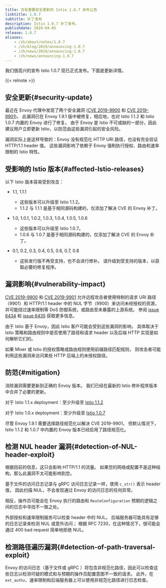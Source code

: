 ```yaml
---
title: 含有重要安全更新的 Istio 1.0.7 发布公告
linktitle: 1.0.7
subtitle: 补丁发布
description: Istio 1.0.7 补丁发布。
publishdate: 2019-04-05
release: 1.0.7
aliases:
    - /zh/about/notes/1.0.7
    - /zh/blog/2019/announcing-1.0.7
    - /zh/news/2019/announcing-1.0.7
    - /zh/news/announcing-1.0.7
---
```


我们很高兴的宣布 Istio 1.0.7  现已正式发布。下面是更新详情。

{{< relnote >}}

## 安全更新{#security-update}

最近在 Envoy 代理中发现了两个安全漏洞 ([CVE 2019-9900](https://cve.mitre.org/cgi-bin/cvename.cgi?name=CVE-2019-9900) 和 [CVE 2019-9901](https://cve.mitre.org/cgi-bin/cvename.cgi?name=CVE-2019-9901))。
此漏洞已在 Envoy 1.9.1 版中被修复，相应地，也对 Istio 1.1.2 和 Istio 1.0.7 内置的 Envoy 进行了修复。
由于 Envoy 是 Istio 不可或缺的一部分，因此建议用户立即更新 Istio，以防范由这些漏洞引起的安全风险。

漏洞实际上是这样导致的：Envoy 没有规范化 HTTP URI 路径，也没有完全验证 HTTP/1.1 header 值。
这些漏洞影响了依赖于 Envoy 强制执行授权、路由和速率限制的 Istio 特性。

## 受影响的 Istio 版本{#affected-Istio-releases}

以下 Istio 版本容易受到攻击：

- 1.1, 1.1.1
    - 这些版本可以升级至 Istio 1.1.2。
    - 1.1.2 与 1.1.1 是基于相同源码构建的，仅添加了解决 CVE 的 Envoy 补丁。

- 1.0, 1.0.1, 1.0.2, 1.0.3, 1.0.4, 1.0.5, 1.0.6
    - 这些版本可以升级至 Istio 1.0.7。
    - 1.0.6 与 1.0.7 是基于相同源码构建的，仅添加了解决 CVE 的 Envoy 补丁。

- 0.1, 0.2, 0.3, 0.4, 0.5, 0.6, 0.7, 0.8
    - 这些发行版不再受支持，也不会进行修补。 请升级到受支持的版本，以获取必要的修复程序。

## 漏洞影响{#vulnerability-impact}

[CVE 2019-9900](https://cve.mitre.org/cgi-bin/cvename.cgi?name=CVE-2019-9900) 和 [CVE 2019-9901](https://cve.mitre.org/cgi-bin/cvename.cgi?name=CVE-2019-9901)
允许远程攻击者使用特制的请求 URI 路径（9901）和 HTTP/1.1 header 中的 NUL 字节（9900）来访问未经授权的资源，
并可能绕过速率限制等 DoS 防御系统，或路由至未暴露的上游系统。
参阅 [issue 6434](https://github.com/envoyproxy/envoy/issues/6434)
和 [issue 6435](https://github.com/envoyproxy/envoy/issues/6435) 获取更多信息。

由于 Istio 基于 Envoy，因此 Istio 客户可能会受到这些漏洞的影响，
具体取决于 Istio 策略和路由规则中是否使用了路径和请求 header 以及后端 HTTP 实现是如何解析它们的。

如果 Mixer 或 Istio 的授权策略或路由规则使用前缀路径匹配规则，
则攻击者可能利用这些漏洞来访问某些 HTTP 后端上的未授权路径。

## 防范{#mitigation}

消除漏洞需要更新到正确的 Envoy 版本。
我们已经在最新的 Istio 修补程序版本中合并了必要的更新。

对于 Istio 1.1.x deployment：至少升级至 [Istio 1.1.2](/zh/news/releases/1.1.x/announcing-1.1.2)

对于 Istio 1.0.x deployment：至少升级至 [Istio 1.0.7](/zh/news/releases/1.0.x/announcing-1.0.7)

尽管 Envoy 1.9.1 需要选择路径规范化以解决 CVE 2019-9901，
但默认情况下，Istio 1.1.2 和 1.0.7 中内置的 Envoy 版本已经启用了路径规范化。

## 检测 NUL header 漏洞{#detection-of-NUL-header-exploit}

根据目前的信息，这只会影响 HTTP/1.1 的流量。
如果您的网络或配置不是这种结构，那么此漏洞不太可能影响到您。

基于文件的访问日志记录与 gRPC 访问日志记录一样，使用 `c_str()` 表示 header 值，
因此扫描 NUL，不会发现通过 Envoy 的访问日志的任何异常。

相反，操作员可能会在 Envoy 执行的路由和 `RouteConfiguration` 预期的逻辑之间的日志中寻找不一致之处。

外部授权和速率限制服务可以检查 header 中的 NUL。
后端服务器可能具有足够的日志记录来检测 NUL 或意外访问； 
根据 RFC 7230，在这种情况下，很可能会通过 400 bad request 简单地拒绝 NUL。

## 检测路径遍历漏洞{#detection-of-path-traversal-exploit}
 
Envoy 的访问日志（基于文件或 gRPC ）将包含非规范化路径，因此可以检查这些日志以检测可疑的模式和与预期的操作员配置意图不一致的请求。
此外，在 `ext_authz`、速率限制和后端服务器上可以使用非规范化路径进行日志检查。
